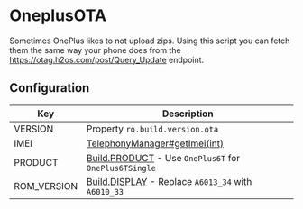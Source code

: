 # OneplusOTA

Sometimes OnePlus likes to not upload zips. 
Using this script you can fetch them the same way your phone does from the https://otag.h2os.com/post/Query_Update endpoint.

## Configuration

| Key | Description |
|-|-|
| VERSION | Property `ro.build.version.ota` |
| IMEI | [TelephonyManager#getImei(int)](https://developer.android.com/reference/android/telephony/TelephonyManager#getImei(int)) |
| PRODUCT | [Build.PRODUCT](https://developer.android.com/reference/android/os/Build.html#PRODUCT) - Use `OnePlus6T` for `OnePlus6TSingle` |
| ROM_VERSION | [Build.DISPLAY](https://developer.android.com/reference/android/os/Build.html#DISPLAY) - Replace `A6013_34` with `A6010_33` |
